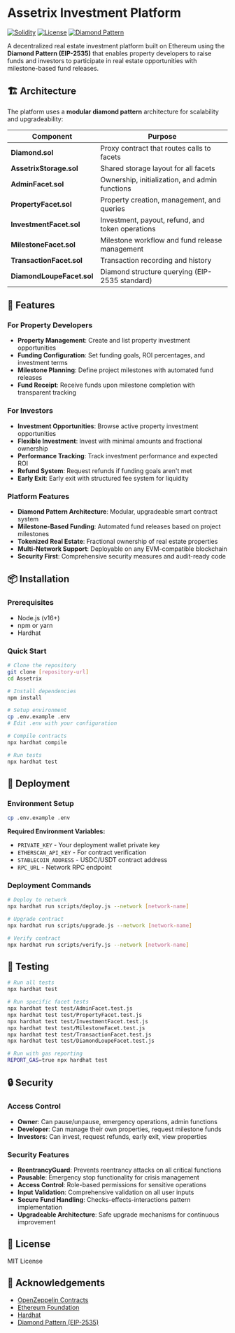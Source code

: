 # Assetrix Investment Platform

[![Solidity](https://img.shields.io/badge/solidity-0.8.28-blue)](https://soliditylang.org/)
[![License](https://img.shields.io/badge/license-MIT-green)](LICENSE)
[![Diamond Pattern](https://img.shields.io/badge/diamond%20pattern-EIP--2535-orange)](https://eips.ethereum.org/EIPS/eip-2535)

A decentralized real estate investment platform built on Ethereum using the **Diamond Pattern (EIP-2535)** that enables property developers to raise funds and investors to participate in real estate opportunities with milestone-based fund releases.

## 🏗️ Architecture

The platform uses a **modular diamond pattern** architecture for scalability and upgradeability:

| Component | Purpose |
|-----------|---------|
| **Diamond.sol** | Proxy contract that routes calls to facets |
| **AssetrixStorage.sol** | Shared storage layout for all facets |
| **AdminFacet.sol** | Ownership, initialization, and admin functions |
| **PropertyFacet.sol** | Property creation, management, and queries |
| **InvestmentFacet.sol** | Investment, payout, refund, and token operations |
| **MilestoneFacet.sol** | Milestone workflow and fund release management |
| **TransactionFacet.sol** | Transaction recording and history |
| **DiamondLoupeFacet.sol** | Diamond structure querying (EIP-2535 standard) |

## 🚀 Features

### For Property Developers

- **Property Management**: Create and list property investment opportunities
- **Funding Configuration**: Set funding goals, ROI percentages, and investment terms
- **Milestone Planning**: Define project milestones with automated fund releases
- **Fund Receipt**: Receive funds upon milestone completion with transparent tracking

### For Investors

- **Investment Opportunities**: Browse active property investment opportunities
- **Flexible Investment**: Invest with minimal amounts and fractional ownership
- **Performance Tracking**: Track investment performance and expected ROI
- **Refund System**: Request refunds if funding goals aren't met
- **Early Exit**: Early exit with structured fee system for liquidity

### Platform Features

- **Diamond Pattern Architecture**: Modular, upgradeable smart contract system
- **Milestone-Based Funding**: Automated fund releases based on project milestones
- **Tokenized Real Estate**: Fractional ownership of real estate properties
- **Multi-Network Support**: Deployable on any EVM-compatible blockchain
- **Security First**: Comprehensive security measures and audit-ready code

## 📦 Installation

### Prerequisites

- Node.js (v16+)
- npm or yarn
- Hardhat

### Quick Start

```bash
# Clone the repository
git clone [repository-url]
cd Assetrix

# Install dependencies
npm install

# Setup environment
cp .env.example .env
# Edit .env with your configuration

# Compile contracts
npx hardhat compile

# Run tests
npx hardhat test
```

## 🚀 Deployment

### Environment Setup

```bash
cp .env.example .env
```

**Required Environment Variables:**

- `PRIVATE_KEY` - Your deployment wallet private key
- `ETHERSCAN_API_KEY` - For contract verification
- `STABLECOIN_ADDRESS` - USDC/USDT contract address
- `RPC_URL` - Network RPC endpoint

### Deployment Commands

```bash
# Deploy to network
npx hardhat run scripts/deploy.js --network [network-name]

# Upgrade contract
npx hardhat run scripts/upgrade.js --network [network-name]

# Verify contract
npx hardhat run scripts/verify.js --network [network-name]
```

## 🧪 Testing

```bash
# Run all tests
npx hardhat test

# Run specific facet tests
npx hardhat test test/AdminFacet.test.js
npx hardhat test test/PropertyFacet.test.js
npx hardhat test test/InvestmentFacet.test.js
npx hardhat test test/MilestoneFacet.test.js
npx hardhat test test/TransactionFacet.test.js
npx hardhat test test/DiamondLoupeFacet.test.js

# Run with gas reporting
REPORT_GAS=true npx hardhat test
```

## 🔒 Security

### Access Control

- **Owner**: Can pause/unpause, emergency operations, admin functions
- **Developer**: Can manage their own properties, request milestone funds
- **Investors**: Can invest, request refunds, early exit, view properties

### Security Features

- **ReentrancyGuard**: Prevents reentrancy attacks on all critical functions
- **Pausable**: Emergency stop functionality for crisis management
- **Access Control**: Role-based permissions for sensitive operations
- **Input Validation**: Comprehensive validation on all user inputs
- **Secure Fund Handling**: Checks-effects-interactions pattern implementation
- **Upgradeable Architecture**: Safe upgrade mechanisms for continuous improvement

## 📝 License

MIT License

## 🙏 Acknowledgements

- [OpenZeppelin Contracts](https://openzeppelin.com/contracts/)
- [Ethereum Foundation](https://ethereum.org/)
- [Hardhat](https://hardhat.org/)
- [Diamond Pattern (EIP-2535)](https://eips.ethereum.org/EIPS/eip-2535)
